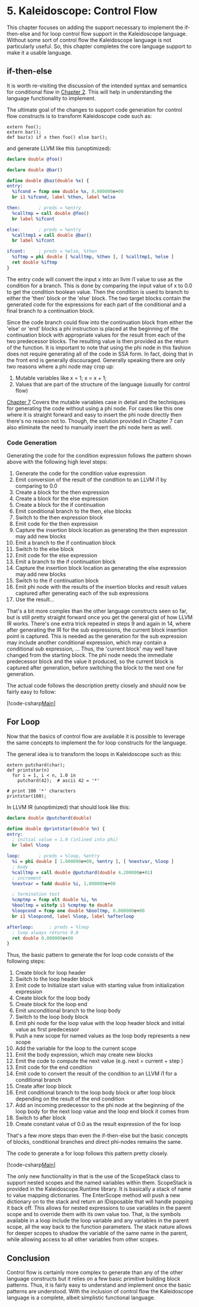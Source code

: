 # 5. Kaleidoscope: Control Flow
This chapter focuses on adding the support necessary to implement the if-then-else and for loop control
flow support in the Kaleidoscope language. Without some sort of control flow the Kaleidoscope language
is not particularly useful. So, this chapter completes the core language support to make it a usable
language.

## if-then-else
It is worth re-visiting the discussion of the intended syntax and semantics for conditional flow in
[Chapter 2](Kaleidoscope-ch2.md#conditionalexpression). This will help in understanding the language
functionality to implement.

The ultimate goal of the changes to support code generation for control flow constructs is to transform
Kaleidoscope code such as:

```Kaleidoscope
extern foo();
extern bar();
def baz(x) if x then foo() else bar();
```

and generate LLVM like this (unoptimized):
```llvm
declare double @foo()

declare double @bar()

define double @baz(double %x) {
entry:
  %ifcond = fcmp one double %x, 0.000000e+00
  br i1 %ifcond, label %then, label %else

then:       ; preds = %entry
  %calltmp = call double @foo()
  br label %ifcont

else:       ; preds = %entry
  %calltmp1 = call double @bar()
  br label %ifcont

ifcont:     ; preds = %else, %then
  %iftmp = phi double [ %calltmp, %then ], [ %calltmp1, %else ]
  ret double %iftmp
}
```

The entry code will convert the input x into an llvm i1 value to use as the condition for a branch. This
is done by comparing the input value of x to 0.0 to get the condition boolean value. Then the condition is
used to branch to either the 'then' block or the 'else' block. The two target blocks contain the generated
code for the expressions for each part of the conditional and a final branch to a continuation block.

Since the code branch could flow into the continuation block from either the 'else' or 'end' blocks a phi
instruction is placed at the beginning of the continuation block with appropriate values for the result
from each of the two predecessor blocks. The resulting value is then provided as the return of the function.
It is important to note that using the phi node in this fashion does not require generating all of the code
in SSA form. In fact, doing that in the front end is generally discouraged. Generally speaking there are
only two reasons where a phi node may crop up:

 1. Mutable variables like x = 1; x = x + 1;
 2. Values that are part of the structure of the language (usually for control flow)

[Chapter 7](Kaleidoscope-ch7.md) Covers the mutable variables case in detail and the techniques for
generating the code without using a phi node.
For cases like this one where it is straight forward and easy to insert the phi node directly then there's
no reason not to. Though, the solution provided in Chapter 7 can also eliminate the need to manually insert
the phi node here as well.

### Code Generation
Generating the code for the condition expression follows the pattern shown above with the following high
level steps:

1. Generate the code for the condition value expression
2. Emit conversion of the result of the condition to an LLVM i1 by comparing to 0.0
3. Create a block for the then expression
4. Create a block for the else expression
5. Create a block for the if continuation
5. Emit conditional branch to the then, else blocks
6. Switch to the then expression block
7. Emit code for the then expression
9. Capture the insertion block location as generating the then expression may add new blocks
10. Emit a branch to the if continuation block
11. Switch to the else block
12. Emit code for the else expression
13. Emit a branch to the if continuation block
14. Capture the insertion block location as generating the else expression may add new blocks
15. Switch to the if continuation block
16. Emit phi node with the results of the insertion blocks and result values captured after generating
each of the sub expressions
17. Use the result...

That's a bit more complex than the other language constructs seen so far, but is still pretty straight
forward once you get the general gist of how LLVM IR works. There's one extra trick repeated in steps 9
and again in 14, where after generating the IR for the sub expressions, the current block insertion point
is captured. This is needed as the generation for the sub expression may include another conditional
expression, which may contain a conditional sub expression, ... Thus, the 'current block' may well have
changed from the starting block. The phi node needs the immediate predecessor block and the value it
produced, so the current block is captured after generation, before switching the block to the next one
for generation.

The actual code follows the description pretty closely and should now be fairly easy to follow:

[!code-csharp[Main](../../../Samples/Kaleidoscope/Chapter5/CodeGenerator.cs#VisitConditionalExpression)]

## For Loop
Now that the basics of control flow are available it is possible to leverage the same concepts to
implement the for loop constructs for the language.

The general idea is to transform the loops in Kaleidoscope such as this:

```Kaliedoscope
extern putchard(char);
def printstar(n)
  for i = 1, i < n, 1.0 in
    putchard(42);  # ascii 42 = '*'

# print 100 '*' characters
printstar(100);
```

In LLVM IR (unoptimized) that should look like this:

```llvm
declare double @putchard(double)

define double @printstar(double %n) {
entry:
  ; initial value = 1.0 (inlined into phi)
  br label %loop

loop:       ; preds = %loop, %entry
  %i = phi double [ 1.000000e+00, %entry ], [ %nextvar, %loop ]
  ; body
  %calltmp = call double @putchard(double 4.200000e+01)
  ; increment
  %nextvar = fadd double %i, 1.000000e+00

  ; termination test
  %cmptmp = fcmp ult double %i, %n
  %booltmp = uitofp i1 %cmptmp to double
  %loopcond = fcmp one double %booltmp, 0.000000e+00
  br i1 %loopcond, label %loop, label %afterloop

afterloop:      ; preds = %loop
  ; loop always returns 0.0
  ret double 0.000000e+00
}
```

Thus, the basic pattern to generate the for loop code consists of the following steps:

1. Create block for loop header
2. Switch to the loop header block
2. Emit code to Initialize start value with starting value from initialization expression
4. Create block for the loop body
5. Create block for the loop end
3. Emit unconditional branch to the loop body
4. Switch to the loop body block
7. Emit phi node for the loop value with the loop header block and initial value as first predecessor
9. Push a new scope for named values as the loop body represents a new scope
10. Add the variable for the loop to the current scope
11. Emit the body expression, which may create new blocks
12. Emit the code to compute the next value (e.g. next = current + step )
13. Emit code for the end condition
14. Emit code to convert the result of the condition to an LLVM i1 for a conditional branch
15. Create after loop block
16. Emit conditional branch to the loop body block or after loop block depending on the result of the end
condition
17. Add an incoming predecessor to the phi node at the beginning of the loop body for the next loop value
and the loop end block it comes from
18. Switch to after block
19. Create constant value of 0.0 as the result expression of the for loop

That's a few more steps than even the if-then-else but the basic concepts of blocks, conditional branches
and direct phi-nodes remains the same.

The code to generate a for loop follows this pattern pretty closely.

[!code-csharp[Main](../../../Samples/Kaleidoscope/Chapter5/CodeGenerator.cs#VisitForExpression)]

The only new functionality in that is the use of the ScopeStack class to support nested scopes and the named
variables within them. ScopeStack is provided in the Kaleidoscope.Runtime library. It is basically a stack
of name to value mapping dictionaries. The EnterScope method will push a new dictionary on to the stack and
return an IDisposable that will handle popping it back off. This allows for nested expressions to use variables
in the parent scope and to override them with its own value too. That, is the symbols available in a loop
include the loop variable and any variables in the parent scope, all the way back to the function parameters.
The stack nature allows for deeper scopes to shadow the variable of the same name in the parent, while allowing
access to all other variables from other scopes.

## Conclusion
Control flow is certainly more complex to generate than any of the other language constructs but it relies on
a few basic primitive building block patterns. Thus, it is fairly easy to understand and implement once the
basic patterns are understood. With the inclusion of control flow the Kaleidoscope language is a complete,
albeit simplistic functional language.

